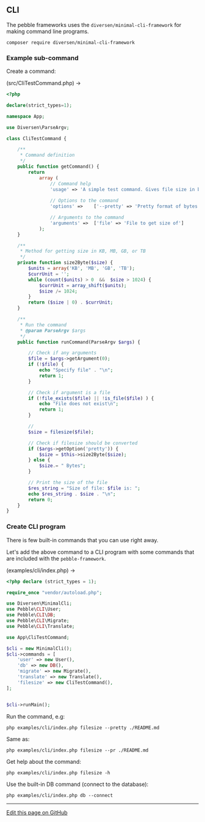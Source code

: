 ## CLI

The pebble frameworks uses the `diversen/minimal-cli-framework` for making command line programs. 

    composer require diversen/minimal-cli-framework

### Example sub-command

Create a command: 

(src/CliTestCommand.php) -&gt;

~~~php
<?php

declare(strict_types=1);

namespace App;

use Diversen\ParseArgv;

class CliTestCommand {

    /**
     * Command definition
     */
    public function getCommand() {
        return 
            array (
                // Command help
                'usage' => 'A simple test command. Gives file size in bytes',
                
                // Options to the command
                'options' =>    ['--pretty' => 'Pretty format of bytes. In KB, MB, GB, TB'],

                // Arguments to the command
                'arguments' =>  ['file' => 'File to get size of']
            );
    }

    /**
     * Method for getting size in KB, MB, GB, or TB
     */
    private function size2Byte($size) {
        $units = array('KB', 'MB', 'GB', 'TB');
        $currUnit = '';
        while (count($units) > 0  &&  $size > 1024) {
            $currUnit = array_shift($units);
            $size /= 1024;
        }
        return ($size | 0) . $currUnit;
    }

    /**
     * Run the command
     * @param ParseArgv $args
     */
    public function runCommand(ParseArgv $args) {

        // Check if any arguments
        $file = $args->getArgument(0);
        if (!$file) {
            echo "Specify file" . "\n";
            return 1;
        }

        // Check if argument is a file
        if (!file_exists($file) || !is_file($file) ) {
            echo "File does not exist\n";
            return 1;
        }

        // 
        $size = filesize($file);

        // Check if filesize should be converted
        if ($args->getOption('pretty')) {
            $size = $this->size2Byte($size);
        } else {
            $size.= " Bytes";
        }

        // Print the size of the file
        $res_string = "Size of file: $file is: ";
        echo $res_string . $size . "\n";
        return 0;
    }
}

~~~

### Create CLI program

There is few built-in commands that you can use right away. 

Let's add the  above command to a CLI program with some commands that are included
with the `pebble-framework`. 

(examples/cli/index.php) -&gt;

~~~php
<?php declare (strict_types = 1);

require_once "vendor/autoload.php";

use Diversen\MinimalCli;
use Pebble\CLI\User;
use Pebble\CLI\DB;
use Pebble\CLI\Migrate;
use Pebble\CLI\Translate;

use App\CliTestCommand;

$cli = new MinimalCli();
$cli->commands = [
    'user' => new User(),
    'db' => new DB(),
    'migrate' => new Migrate(),
    'translate' => new Translate(),
    'filesize' => new CliTestCommand(),
];


$cli->runMain();

~~~

Run the command, e.g: 

    php examples/cli/index.php filesize --pretty ./README.md

Same as:

    php examples/cli/index.php filesize --pr ./README.md

Get help about the command: 

    php examples/cli/index.php filesize -h

Use the built-in DB command (connect to the database):

    php examples/cli/index.php db --connect




<hr /><a href='https://github.com/diversen/pebble-framework-docs/blob/main/src-docs/922-CLI.md'>Edit this page on GitHub</a>